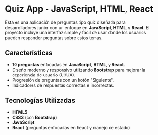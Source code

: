 # Quiz App - JavaScript, HTML, React

Esta es una aplicación de preguntas tipo quiz diseñada para desarrolladores junior con un enfoque en **JavaScript**, **HTML**, y **React**. El proyecto incluye una interfaz simple y fácil de usar donde los usuarios pueden responder preguntas sobre estos temas.

## Características

- **10 preguntas** enfocadas en **JavaScript**, **HTML**, y **React**.
- Diseño moderno y responsivo utilizando **Bootstrap** para mejorar la experiencia de usuario (UI/UX).
- Progresión de preguntas con un botón "Siguiente".
- Indicadores de respuestas correctas e incorrectas.

## Tecnologías Utilizadas

- **HTML5**
- **CSS3** (con **Bootstrap**)
- **JavaScript**
- **React** (preguntas enfocadas en React y manejo de estado)
